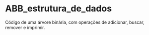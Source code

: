 # ABB_estrutura_de_dados
Código de uma árvore binária, com operações de adicionar, buscar, remover e imprimir.
